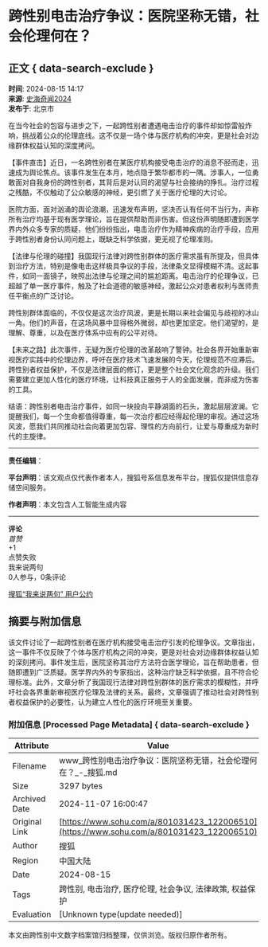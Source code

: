 # 跨性别电击治疗争议：医院坚称无错，社会伦理何在？

## 正文 { data-search-exclude }


**时间**: 2024-08-15 14:17  
**来源**: [史海奇闻2024](https://www.sohu.com/a/m.sohu.com?spm=smpc.content-abroad.content.1.1730995191461C1wMaNR)  
**发布于**: 北京市  

在当今社会的包容与进步之下，一起跨性别者遭遇电击治疗的事件却如惊雷般炸响，挑战着公众的伦理底线。这不仅是一场个体与医疗机构的冲突，更是社会对边缘群体权益认知的深度拷问。

【事件直击】近日，一名跨性别者在某医疗机构接受电击治疗的消息不胫而走，迅速成为舆论焦点。该事件发生在本月，地点隐于繁华都市的一隅。涉事人，一位勇敢面对自我身份的跨性别者，其背后是对认同的渴望与社会接纳的挣扎。治疗过程之残酷，不仅触动了公众敏感的神经，更引燃了关于医疗伦理的大讨论。

医院方面，面对汹涌的舆论浪潮，迅速发布声明，坚决否认有任何不当行为，声称所有治疗均基于现有医学理论，旨在提供帮助而非伤害。但这份声明随即遭到医学界内外众多专家的质疑，他们纷纷指出，电击治疗作为精神疾病的治疗手段，应用于跨性别者身份认同问题上，既缺乏科学依据，更无视了伦理准则。

【法律与伦理的碰撞】我国现行法律对跨性别群体的医疗需求虽有所提及，但具体到治疗方法，特别是像电击这样极具争议的手段，法律条文显得模糊不清。这起事件，如同一面镜子，映照出法律与伦理之间的尴尬距离。电击治疗的伦理争议，已超越了单一医疗事件，触及了社会道德的敏感神经，激起公众对患者权利与医师责任平衡点的广泛讨论。

跨性别群体面临的，不仅仅是这次治疗风波，更是长期以来社会偏见与歧视的冰山一角。他们的声音，在这场风暴中显得格外微弱，却也更加坚定。他们渴望的，是理解、尊重，以及在医疗体系中应有的公平对待。

【未来之路】此次事件，无疑为医疗伦理的改革敲响了警钟。社会各界开始重新审视医疗实践中的伦理边界，呼吁在医疗技术飞速发展的今天，伦理规范不应滞后。跨性别者权益保护，不仅是法律层面的修订，更是整个社会文化观念的升级。我们需要建立更加人性化的医疗环境，让科技真正服务于人的全面发展，而非成为伤害的工具。

结语：跨性别者电击治疗事件，如同一块投向平静湖面的石头，激起层层波澜。它提醒我们，每一个生命都值得尊重，每一次治疗都应经得起伦理的审视。通过这场风波，愿我们共同推动社会向着更加包容、理性的方向前行，让爱与尊重成为新时代的主旋律。

---

**责任编辑**：

**平台声明**：该文观点仅代表作者本人，搜狐号系信息发布平台，搜狐仅提供信息存储空间服务。

**作者声明**：本文包含人工智能生成内容  

---

**评论**  
_首赞_  
+1  
点赞失败  
我来说两句  
0人参与，0条评论  

[搜狐“我来说两句” 用户公约](http://zt.pinglun.sohu.com/s2014/sljyhgy/index.shtml)  

## 摘要与附加信息

<!-- tcd_abstract -->
该文件讨论了一起跨性别者在医疗机构接受电击治疗引发的伦理争议。文章指出，这一事件不仅反映了个体与医疗机构之间的冲突，更是对社会对边缘群体权益认知的深刻拷问。事件发生后，医院坚称其治疗方法符合医学理论，旨在帮助患者，但随即遭到广泛质疑。医学界内外的专家指出，这种治疗缺乏科学依据，且不符合伦理标准。此外，文章分析了我国现行法律对跨性别群体的医疗需求的模糊性，并呼吁社会各界重新审视医疗伦理及法律的关系。最终，文章强调了推动社会对跨性别者权益保护的必要性，认为建立人性化的医疗环境至关重要。
<!-- tcd_abstract_end -->

### 附加信息 [Processed Page Metadata] { data-search-exclude }

| Attribute       | Value                                  |
|-----------------|----------------------------------------|
| Filename        | www_跨性别电击治疗争议：医院坚称无错，社会伦理何在？_-_搜狐.md                             |
| Size            | 3297 bytes                           |
| Archived Date   | 2024-11-07 16:00:47                             |
| Original Link   | [https://www.sohu.com/a/801031423_122006510](https://www.sohu.com/a/801031423_122006510)                       |
| Author          | 搜狐                               |
| Region          | 中国大陆                               |
| Date            | 2024-08-15                                 |
| Tags            | 跨性别, 电击治疗, 医疗伦理, 社会争议, 法律政策, 权益保护                                 |
| Evaluation            | [Unknown type(update needed)]                                 |
<!-- tcd_table_end -->

本文由跨性别中文数字档案馆归档整理，仅供浏览。版权归原作者所有。
